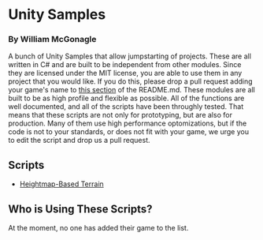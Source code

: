 # Unity Samples
### By William McGonagle
A bunch of Unity Samples that allow jumpstarting of projects. These are all written in C# and are built to be independent from other modules. Since they are licensed under the MIT license, you are able to use them in any project that you would like. If you do this, please drop a pull request adding your game's name to [this section](#who-is-using-these-scripts) of the README.md.
These modules are all built to be as high profile and flexible as possible. All of the functions are well documented, and all of the scripts have been throughly tested. That means that these scripts are not only for prototyping, but are also for production. Many of them use high performance optomizations, but if the code is not to your standards, or does not fit with your game, we urge you to edit the script and drop us a pull request. 

## Scripts
- [Heightmap-Based Terrain](/src/terrain/)

## Who is Using These Scripts?
At the moment, no one has added their game to the list. 
